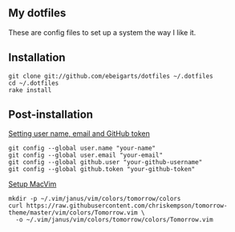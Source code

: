 My dotfiles
-----------

These are config files to set up a system the way I like it.

## Installation

    git clone git://github.com/ebeigarts/dotfiles ~/.dotfiles
    cd ~/.dotfiles
    rake install

## Post-installation

[Setting user name, email and GitHub token](http://help.github.com/git-email-settings/)

    git config --global user.name "your-name"
    git config --global user.email "your-email"
    git config --global github.user "your-github-username"
    git config --global github.token "your-github-token"

[Setup MacVim](https://github.com/carlhuda/janus)

```
mkdir -p ~/.vim/janus/vim/colors/tomorrow/colors
curl https://raw.githubusercontent.com/chriskempson/tomorrow-theme/master/vim/colors/Tomorrow.vim \
  -o ~/.vim/janus/vim/colors/tomorrow/colors/Tomorrow.vim
